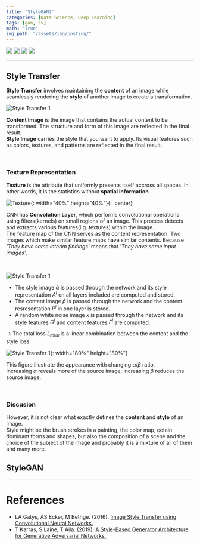 ```yaml
---
title: 'StyleGAN2'
categories: [Data Science, Deep Learning]
tags: [gan, cv]
math: 'True'
img_path: "/assets/img/posting/"
---
```


<div align=left>
  <img src="https://img.shields.io/badge/Python-3776AB?logo=python&logoColor=white">
  <img src="https://img.shields.io/badge/Jupyter%20Notebook-F37626?logo=jupyter&logoColor=white">
  <img src="https://img.shields.io/badge/PyTorch-EE4C2C?logo=pytorch&logoColor=white">
  <img src="https://img.shields.io/badge/macOS-000000?logo=apple&logoColor=white">
</div>


---

## Style Transfer
**Style Transfer** involves maintaining the **content** of an image while seamlessly rendering the **style** of another image to create a transformation. 

![Style Transfer 1](2023-02-01-styleGAN_styletransfer-1.png)

**Content Image** is the image that contains the actual content to be transformed. The structure and form of this image are reflected in the final result.\
**Style Image** carries the style that you want to apply. Its visual features such as colors, textures, and patterns are reflected in the final result.

<br>

### Texture Representation
**Texture** is the attribute that uniformly presents itself accross all spaces. In other words, it is the statistics without **spatial information**.


![Texture](2023-02-01-styleGAN_check_texture.png){: width="40%" height="40%"}{: .center}

CNN has **Convolution Layer**, which performs convolutional operations using filters(kernels) on small regions of an image. This process detects and extracts various features(i.g. textures) within the image.\
The feature map of the CNN serves as the content representation. Two images which make similar feature maps have similar contents. Because *'They have same interim findings'* means that *'They have same input images'*.

<br>

![Style Transfer 1](2023-02-01-styleGAN_styletransfer-2.png)

+ The style image $\bar{\alpha}$ is passed through the network and its style representation $A^l$ on all layers included are computed and stored.
+ The content image $\bar{p}$ is passed through the network and the content resresentation $P^l$ in one layer is stored.
+ A random white noise image $\bar{x}$ is passed through the network and its style features $G^l$ and content features $F^l$ are computed.

$\rightarrow$ The total loss $L_{total}$ is a linear combination between the content and the style loss.

![Style Transfer 1](2023-02-01-styleGAN_styletransfer-3.png){: width="80%" height="80%"}

This figure illustrate the appearance with changing $\alpha / \beta$ ratio.\
Increasing $\alpha$ reveals more of the source image, increasing $\beta$ reduces the source image.

<br>

### Discusion
However, it is not clear what exactly defines the **content** and **style** of an image.\
Style might be the brush strokes in a painting, the color map, cetain dominant forms and shapes, but also the composition of a scene and the choice of the subject of the image and probably it is a mixture of all of them and many more.


## StyleGAN


---

# References
* LA Gatys, AS Ecker, M Bethge. (2016). [Image Style Transfer using Convolutional Neural Networks.](https://openaccess.thecvf.com/content_cvpr_2016/html/Gatys_Image_Style_Transfer_CVPR_2016_paper.html)
* T Karras, S Laine, T Aila. (2019). [A Style-Based Generator Architecture for Generative Adversarial Networks.](https://arxiv.org/abs/1812.04948)